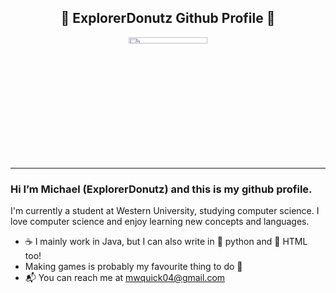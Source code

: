<div align="center">
  <h2>👋 ExplorerDonutz Github Profile 👋</h2>
  <img src="https://github-readme-stats.vercel.app/api/top-langs/?username=ExplorerDonutz&theme=vue-dark&show_icons=true&hide_border=true&layout=compact" width=50% height=5% align="center"/>
</div>
<hr>
<div>
<h3>Hi I’m Michael (ExplorerDonutz) and this is my github profile.</h3>
<p>I'm currently a student at Western University, studying computer science. I love computer science and enjoy learning new concepts and languages.</p>
<ul>
  <li> ☕ I mainly work in Java, but I can also write in 🐍 python and 📰 HTML too! </li>
  <li> Making games is probably my favourite thing to do 👾 </li>
  <li> 📬 You can reach me at <a title="Email" href="mailto:mwquick04@gmail.com">mwquick04@gmail.com</a> </li>
</ul>
</div>

